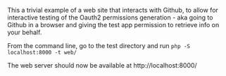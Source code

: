 
This a trivial example of a web site that interacts with Github, to allow for interactive testing of the Oauth2 permissions generation - aka going to Github in a browser and giving the test app permission to retrieve info on your behalf.


From the command line, go to the test directory and run `php -S localhost:8000 -t web/`


The web server should now be available at http://localhost:8000/
